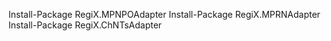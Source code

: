Install-Package RegiX.MPNPOAdapter
Install-Package RegiX.MPRNAdapter
Install-Package RegiX.ChNTsAdapter